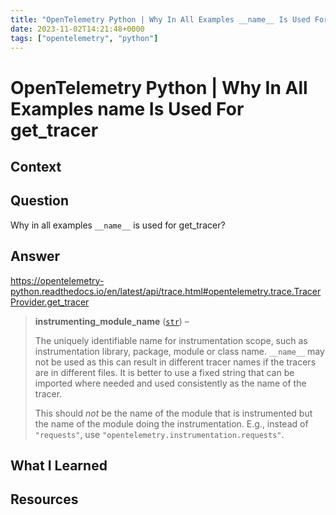```yaml
---
title: "OpenTelemetry Python | Why In All Examples __name__ Is Used For get_tracer"
date: 2023-11-02T14:21:48+0000
tags: ["opentelemetry", "python"]
---
```


# OpenTelemetry Python | Why In All Examples __name__ Is Used For get_tracer

## Context

## Question

Why in all examples `__name__` is used for get_tracer?

## Answer

https://opentelemetry-python.readthedocs.io/en/latest/api/trace.html#opentelemetry.trace.TracerProvider.get_tracer

> **instrumenting_module_name** ([`str`](https://docs.python.org/3/library/stdtypes.html#str "(in Python v3.11)")) –
> 
> The uniquely identifiable name for instrumentation scope, such as instrumentation library, package, module or class name. `__name__` may not be used as this can result in different tracer names if the tracers are in different files. It is better to use a fixed string that can be imported where needed and used consistently as the name of the tracer.
> 
> This should _not_ be the name of the module that is instrumented but the name of the module doing the instrumentation. E.g., instead of `"requests"`, use `"opentelemetry.instrumentation.requests"`.

## What I Learned

## Resources
